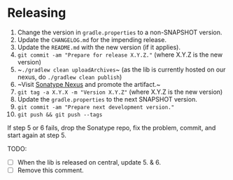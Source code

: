 Releasing
========

 1. Change the version in `gradle.properties` to a non-SNAPSHOT version.
 2. Update the `CHANGELOG.md` for the impending release.
 3. Update the `README.md` with the new version (if it applies).
 4. `git commit -am "Prepare for release X.Y.Z."` (where X.Y.Z is the new version)
 5. ~`./gradlew clean uploadArchives`~ (as the lib is currently hosted on our nexus, do `./gradlew clean publish`)
 6. ~Visit [Sonatype Nexus](https://oss.sonatype.org/) and promote the artifact.~
 7. `git tag -a X.Y.X -m "Version X.Y.Z"` (where X.Y.Z is the new version)
 8. Update the `gradle.properties` to the next SNAPSHOT version.
 9. `git commit -am "Prepare next development version."`
 10. `git push && git push --tags`

If step 5 or 6 fails, drop the Sonatype repo, fix the problem, commit, and start again at step 5.

TODO: 
* [ ] When the lib is released on central, update 5. & 6.
* [ ] Remove this comment.
